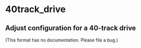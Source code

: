 40track_drive
====
## Adjust configuration for a 40-track drive
<!-- This file is automatically generated. Do not edit. -->

(This format has no documentation. Please file a bug.)
